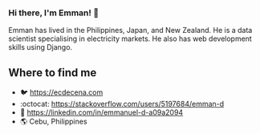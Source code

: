 ### Hi there, I'm Emman! 👋

<p>Emman has lived in the Philippines, Japan, and New Zealand. He is a data scientist specialising in electricity markets. He also has web development skills using Django.  

Where to find me
----------------

- :bird: https://ecdecena.com
- :octocat: https://stackoverflow.com/users/5197684/emman-d
- :mega: https://linkedin.com/in/emmanuel-d-a09a2094
- :earth_americas: Cebu, Philippines
